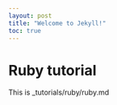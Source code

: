 ```yaml
---
layout: post
title: "Welcome to Jekyll!"
toc: true
---
```


# Ruby tutorial

This is _tutorials/ruby/ruby.md